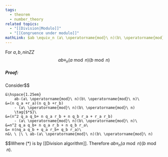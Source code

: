 ```yaml
---
tags:
  - theorem
  - number_theory
related topics:
  - "[[Division|Modulo]]"
  - "[[Congruence under modulo]]"
mathLink: $ab \equiv_n (a\ \operatorname{mod}\ n)(b\ \operatorname{mod}\ n)$
---
```

For $a,b,n in ZZ$$$
ab \equiv_n (a\ \operatorname{mod}\ n)(b\ \operatorname{mod}\ n)$$
##### Proof:
Consider$$

	&\hspace{1.25em}
		ab-(a\ \operatorname{mod}\ n)(b\ \operatorname{mod}\ n)\
	&=(n q_a +r_a)(n q_b +r_b)
		- (a\ \operatorname{mod}\ n)(b\ \operatorname{mod}\ n)
		\tag{$*$}\
	&=(n^2 q_a q_b+ n q_a r_b + n q_b r_a + r_a r_b)
		- (a\ \operatorname{mod}\ n)(b\ \operatorname{mod}\ n)\
	&=n^2 q_a q_b+ n q_a r_b + n q_b r_a\
	&= n(nq_a q_b + q_a r_b+ q_b r_a)\
	n&\ \ |\ \ ab-(a\ \operatorname{mod}\ n)(b\ \operatorname{mod}\ n)

$$Where $(*)$ is by [[Division algorithm]]. Therefore $ab \equiv_n (a\ \operatorname{mod}\ n)(b\ \operatorname{mod}\ n)$.
